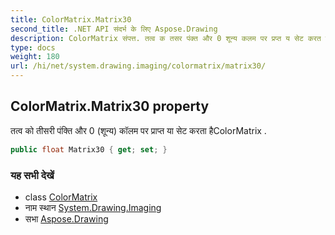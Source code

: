 ```yaml
---
title: ColorMatrix.Matrix30
second_title: .NET API संदर्भ के लिए Aspose.Drawing
description: ColorMatrix संपत्त. तत्व क तसर पंक्त और 0 शून्य कलम पर प्रप्त य सेट करत हैColorMatrix .
type: docs
weight: 180
url: /hi/net/system.drawing.imaging/colormatrix/matrix30/
---
```

## ColorMatrix.Matrix30 property

तत्व को तीसरी पंक्ति और 0 (शून्य) कॉलम पर प्राप्त या सेट करता हैColorMatrix .

```csharp
public float Matrix30 { get; set; }
```

### यह सभी देखें

* class [ColorMatrix](../)
* नाम स्थान [System.Drawing.Imaging](../../colormatrix/)
* सभा [Aspose.Drawing](../../../)


